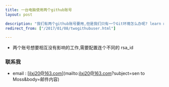 ```yaml
---
title: 一台电脑使用两个github账号
layout: post

description: "我们有两个github账号要用,但是我们只有一个Git环境怎么办呢? learn more >>"
redirect_from: ["/2017/01/08/twogithubuser.html"]

---
```

* 两个账号想要相互没有影响的工作,需要配置连个不同的 rsa_id
### 联系我
 * email : [ilxj20@163.com](mailto:ilxj20@163.com?subject=sen to Moss&body=邮件内容)
 <!-- subject后面不能跟中文,否则后果很杯具-->
